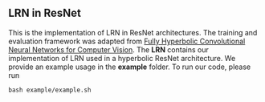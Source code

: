 ## LRN in ResNet
This is the implementation of LRN in ResNet architectures. The training and evaluation framework was adapted from [ Fully Hyperbolic Convolutional Neural Networks for Computer Vision](https://github.com/kschwethelm/HyperbolicCV}).
The **LRN** contains our implementation of LRN used in a hyperbolic ResNet architecture. We provide an example usage in the **example** folder. To run our code, please run 

```
bash example/example.sh
```